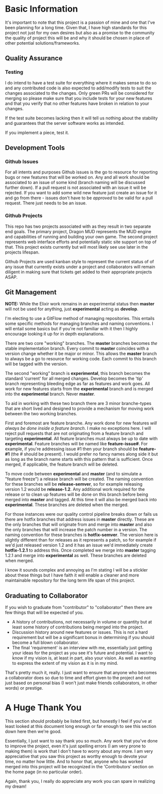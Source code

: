# Basic Information

It's important to note that this project is a passion of mine and one that I've
been planning for a long time. Given that, I have high standards for this
project not just for my own desires but also as a promise to the community the
quality of project this will be and why it should be chosen in place of other
potential solutions/frameworks.

## Quality Assurance

### Testing

I do intend to have a test suite for everything where it makes sense to do so
and any contributed code is also expected to add/modify tests to suit the changes
associated to the changes. Only green PRs will be considered for merging so please
make sure that you include tests for your new features and that you verify that
no other features have broken in relation to your changes.

If the test suite becomes lacking then it will tell us nothing about the stability
and guarantees that the server software works as intended.

If you implement a piece, test it.

## Development Tools

### Github Issues

For all intents and purposes Github issues is the go to resource for reporting
bugs or new features that will be worked on. Any and all work should be associated
to an issue of some kind (branch naming will be discussed further down). If a
pull request is not associated with an issue it will be rejected. If you want
to add some wild new feature just create an issue for it and go from there -
issues don't have to be _approved_ to be valid for a pull request. There just
needs to be an issue.

### Github Projects

This repo has two projects associated with as they result in two separate end
goals. The primary project, Dragon MUD represents the MUD engine and capabilities
of running and building your own game. The second project represents web interface
efforts and potentially static site support on top of that. This project exists
currently but will most likely see use later in the projects lifespan.

Github Projects are used kanban style to represent the current status of of any
issue that currently exists under a project and collaborators will remain diligent
in making sure that tickets get added to their appropriate projects ASAP.

## Git Management

**NOTE:** While the Elixir work remains in an experimental status then **master**
will not be used for anything, just **experimental** acting as **develop**.

I'm electing to use a GitFlow method of managing repositories. This entails some
specific methods for managing branches and naming conventions. I will entail
some basics but if you're not familiar with it then I highly encourage looking
it up for in depth explanations.

There are two core "working" branches. The **master** branches becomes _the_ stable
implementation branch. Every commit to **master** coincides with a version change
whether it be major or minor. This allows the **master** branch to always be a go to
resource for working code. Each commit to this branch will be tagged with the
version.

The second "working" branch is **experimental**, this branch becomes the standard
'current' for all merged changes. Develop becomes the 'tip' branch representing
bleeding edge as far as features and work goes. All work for new features starts
from the **experimental** branch and is merged into the **experimental** branch. Never **master**.

To aid in working with these two branch there are 3 minor branche-types that
are short lived and designed to provide a mechanism for moving work between
the two working branches.

First and foremost are feature branche. Any work done for new features _will
always be done inside a feature branch_. I make no exceptions here. I will reject
pull requests that are not originating from a feature branch and targeting
**experimental**. All feature branches must always be up to date with **experimental**. Feature
branches will be named like **feature-issue#**. For example, if you're addressing
issue #1 then your branch should be **feature-#1** (the # should be present).
I would prefer no fancy names along side it but as long as the branch name
starts with this pattern that is sufficient. Once merged, if applicable, the
feature branch will be deleted.

To move code between **experimental** and **master** (and to simulate a "feature freeze")
a release branch will be created. The naming convention for these branches will
be **release-semver**, so for example releasing version 1.2 would be **release-1.2**.
Any additional work required for the release or to clean up features will be done
on this branch before being merged into **master** and tagged. At this time it will
also be merged back into **experimental**. These branches are deleted when the merged.

For those instances were our quality control pipeline breaks down or fails us
there are hotfix branches that address issues in **master** directly. These are
the only branches that will originate from and merge into **master** and also the
only branches that will increase the patch number in a version. The naming
convention for these branches is **hotfix-semver**. The version here is slightly
different than for releases as it represents a patch, so for example if we'd
just released version 1.2 and it has an issue we'd immediately create **hotfix-1.2.1**
to address this. Once completed we merge into **master** tagging 1.2.1 and merge
into **experimental** as well. These branches are deleted when merged.

I know it sounds complex and annoying as I'm stating I will be a stickler about
these things but I have faith it will enable a cleaner and more maintainable
repository for the long term life span of this project.

## Graduating to Collaborator

If you wish to graduate from "contributor" to "collaborator" then there are few
things that will be expected of you.

 * A history of contributions, not necessarily in volume or quantity but at least
   some history of contributions being merged into the project.
 * Discussion history around new features or issues. This is not a hard requirement
   but will be a significant bonus in determining if you should become a full
   blown collaborator.
 * The final 'requirement' is an interview with me, essentially just getting your
   ideas for the project as you see it's future and potential. I want to know if
   my vision is, at least in part, also your vision. As well as wanting to
   express the extent of my vision as it is in my mind.

That's pretty much it, really. I just want to ensure that anyone who becomes a
collaborator does so due to time and effort given to the project and not just
based on personal bias (I won't just make friends collaborators, in other words)
or prestige.

# A Huge Thank You

This section should probably be listed first, but honestly I feel if you've
at least looked at this document long enough or far enough to see this section
down here then we're good.

Essentially, I just want to say thank you so much. Any work that you've done
to improve the project, even it's just spelling errors (I am very prone to
making them) is work that I don't have to worry about any more. I am very
appreciative that you saw this project as worthy enough to devote your time,
no matter how little. And to honor that, anyone who has worked merged
into this project will be recognized in the 'Contributors' section on the
home page (in no particular order).

Again, thank you, I really do appreciate any work you can spare in realizing
my dream!
